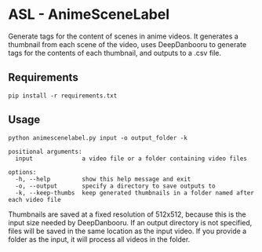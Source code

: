 # ASL - AnimeSceneLabel
Generate tags for the content of scenes in anime videos.
It generates a thumbnail from each scene of the video, uses DeepDanbooru to generate tags for the contents of each thumbnail, and outputs to a .csv file.

## Requirements
`pip install -r requirements.txt`

## Usage
`python animescenelabel.py input -o output_folder -k`

```
positional arguments:
  input              a video file or a folder containing video files

options:
  -h, --help         show this help message and exit
  -o, --output       specify a directory to save outputs to
  -k, --keep-thumbs  keep generated thumbnails in a folder named after each video file
  ```
Thumbnails are saved at a fixed resolution of 512x512, because this is the input size needed by DeepDanbooru.
If an output directory is not specified, files will be saved in the same location as the input video.
If you provide a folder as the input, it will process all videos in the folder.
